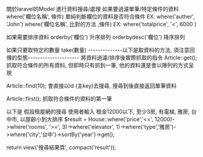 關於laravel的Model 進行資料搜尋/處理
如果要過濾單筆/特定條件的資料 
where('欄位名稱', 條件)  單純判斷欄位的資料是否符合條件  EX: where('auther', 'John')
where('欄位名稱', 比對的方法 ,條件) EX: where('totalprice', '<', 6000 )

如果需要排序資料 
orderby('欄位') 升序排列
orderbydesc('欄位') 降序排列

如果只要取特定的數量
take(數量)
--------------以下是取資料的方法, 須注意回傳的型態---------------------
將資料過濾/排序後實際抓取的指令
Article::get();   
抓取符合條件的所有資料, 但即時只有抓到一筆, 他的資料還是會以陣列的方式呈現

Article::find(10);
會直接以id (主key)去搜尋, 搜尋到後直接返回單筆資料

Article::first();
抓取符合條件的資料的第一筆

以下是 假設租屋網的搜尋 使用者輸入 租金12000以下, 至少3房, 有電梯, 雅房, 台中市, 以屋齡小到大排序
$result = House::where('price','<=', 12000)->where('rooms', '>=', 3)->where('elevator', 1)->where('type','雅房')->where('city','台中')->sortBy('year')->get();

return view('搜尋結果頁', compact('result'));

